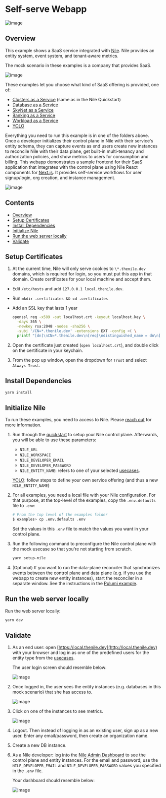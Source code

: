 # Self-serve Webapp

![image](../images/Nile-text-logo.png)

## Overview

This example shows a SaaS service integrated with [Nile](https://thenile.dev/). 
Nile provides an entity system, event system, and tenant-aware metrics.

The mock scenario in these examples is a company that provides SaaS.

![image](../images/saas.png)

These examples let you choose what kind of SaaS offering is provided, one of:

- [Clusters as a Service](../usecases/clusters/) (same as in the Nile Quickstart)
- [Database as a Service](../usecases/DB/)
- [SkyNet as a Service](../usecases/SkyNet/)
- [Banking as a Service](../usecases/Banking/)
- [Workload as a Service](../usecases/Workload/)
- [YOLO](../usecases/README.md#yolo)

Everything you need to run this example is in one of the folders above.
Once a developer initializes their control plane in Nile with their service's entity schema, they can capture events as end users create new instances to reconcile Nile with their data plane, get built-in multi-tenancy and authorization policies, and show metrics to users for consumption and billing.
This webapp demonstrates a sample frontend for their SaaS application that integrates with the control plane using Nile React components for [Next.js](https://nextjs.org/).
It provides self-service workflows for user signup/login, org creation, and instance management.

![image](../images/webapp.png)

## Contents

* [Overview](#overview)
* [Setup Certificates](#setup-certificates)
* [Install Dependencies](#install-dependencies)
* [Initialize Nile](#initialize-nile)
* [Run the web server locally](#run-the-web-server-locally)
* [Validate](#validate)

## Setup Certificates

1. At the current time, Nile will only serve cookies to `\*.thenile.dev` domains, which is required for login, so you must put this app in that domain. Create certificates for your local machine and accept them.

- Edit `/etc/hosts` and add `127.0.0.1 local.thenile.dev`.
- Run `mkdir .certificates && cd .certificates`
- Add an SSL key that lasts 1 year

   ```bash
   openssl req -x509 -out localhost.crt -keyout localhost.key \
     -days 365 \
     -newkey rsa:2048 -nodes -sha256 \
     -subj '/CN=*.thenile.dev' -extensions EXT -config <( \
     printf "[dn]\nCN=*.thenile.dev\n[req]\ndistinguished_name = dn\n[EXT]\nsubjectAltName=DNS:*.thenile.dev\nkeyUsage=digitalSignature\nextendedKeyUsage=serverAuth")
   ```

2. Open the certificate just created (`open localhost.crt`), and double click on the certificate in your keychain.

3. From the pop up window, open the dropdown for `Trust` and select `Always Trust`.

## Install Dependencies

```bash
yarn install
```

## Initialize Nile

To run these examples, you need to access to Nile. Please [reach out](https://www.thenile.dev) for more information.

1. Run through the [quickstart](../quickstart) to setup your Nile control plane. Afterwards, you will be able to use these parameters:

   - `NILE_URL`
   - `NILE_WORKSPACE`
   - `NILE_DEVELOPER_EMAIL`
   - `NILE_DEVELOPER_PASSWORD`
   - `NILE_ENTITY_NAME`: refers to one of your selected [usecases](../usecases/).

   [YOLO](../usecases/README.md#yolo): follow steps to define your own service offering (and thus a new `NILE_ENTITY_NAME`)

2. For all examples, you need a local file with your Nile configuration.
For that purpose, at the top-level of the examples, copy the `.env.defaults` file to `.env`:

   ```bash
   # From the top level of the examples folder
   $ examples> cp .env.defaults .env
   ```

   Set the values in this `.env` file to match the values you want in your control plane.

3. Run the following command to preconfigure the Nile control plane with the mock usecase so that you're not starting from scratch.

   ```bash
   yarn setup-nile
   ```

4. (Optional) If you want to run the data-plane reconciler that synchronizes events between the control plane and data plane (e.g. if you use the webapp to create new entity instances), start the reconciler in a separate window.  See the instructions in the [Pulumi example](../data-plane/pulumi/).

## Run the web server locally

Run the web server locally:

```bash
yarn dev
```

## Validate

1. As an end user: open [https://local.thenile.dev](http://local.thenile.dev) with your browser and log in as one of the predefined users for the entity type from the [usecases](../usecases/).

   The user login screen should resemble below:

   ![image](images/login.png)

2. Once logged in, the user sees the entity instances (e.g. databases in this mock scenario) that she has access to.

   ![image](images/instances.png)

3. Click on one of the instances to see metrics.

   ![image](images/metrics.png)

4. Logout. Then instead of logging in as an existing user, sign up as a new user.  Enter any email/password, then create an organization name.

5. Create a new DB instance.

6. As a Nile developer: log into the [Nile Admin Dashboard](https://nad.thenile.dev/) to see the control plane and entity instances.
For the email and password, use the `NILE_DEVELOPER_EMAIL` and `NILE_DEVELOPER_PASSWORD` values you specified in the `.env` file.

   Your dashboard should resemble below:

   ![image](images/nad.png)
